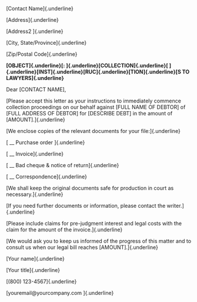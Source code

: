 [Contact Name]{.underline}

[Address]{.underline}

[Address2 ]{.underline}

[City, State/Province]{.underline}

[Zip/Postal Code]{.underline}

**[OBJECT]{.underline}[: ]{.underline}[COLLECTION]{.underline}[
]{.underline}[INST]{.underline}[RUC]{.underline}[TION]{.underline}[S TO
LAWYERS]{.underline}**

Dear \[CONTACT NAME\],

[Please accept this letter as your instructions to immediately commence
collection proceedings on our behalf against \[FULL NAME OF DEBTOR\] of
\[FULL ADDRESS OF DEBTOR\] for \[DESCRIBE DEBT\] in the amount of
\[AMOUNT\].]{.underline}

[We enclose copies of the relevant documents for your file:]{.underline}

[ \_\_ Purchase order ]{.underline}

[ \_\_ Invoice]{.underline}

[ \_\_ Bad cheque & notice of return]{.underline}

[ \_\_ Correspondence]{.underline}

[We shall keep the original documents safe for production in court as
necessary.]{.underline}

[If you need further documents or information, please contact the
writer.]{.underline}

[Please include claims for pre-judgment interest and legal costs with
the claim for the amount of the invoice.]{.underline}

[We would ask you to keep us informed of the progress of this matter and
to consult us when our legal bill reaches \[AMOUNT\].]{.underline}

[Your name]{.underline}

[Your title]{.underline}

[(800) 123-4567]{.underline}

[youremail\@yourcompany.com ]{.underline}

